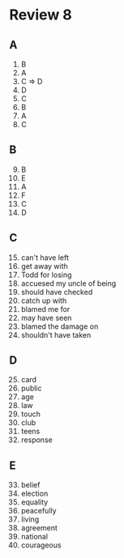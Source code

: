 # Review 8

## A
1. B
2. A
3. C => D
4. D
5. C
6. B
7. A
8. C

## B
9. B
10. E
11. A
12. F
13. C
14. D

## C
15. can't have left
16. get away with
17. Todd for losing
18. accuesed my uncle of being
19. should have checked
20. catch up with
21. blamed me for
22. may have seen
23. blamed the damage on
24. shouldn't have taken

## D
25. card
26. public
27. age
28. law
29. touch
30. club
31. teens
32. response

## E
33. belief
34. election
35. equality
36. peacefully
37. living
38. agreement
39. national
40. courageous
